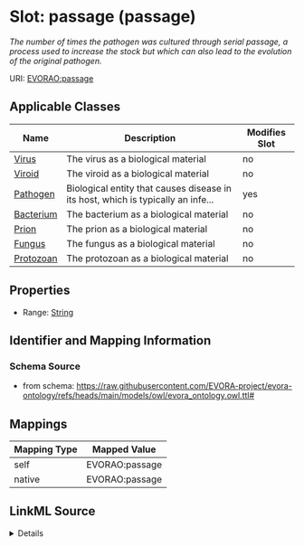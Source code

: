

# Slot: passage (passage)


_The number of times the pathogen was cultured through serial passage, a process used to increase the stock but which can also lead to the evolution of the original pathogen._





URI: [EVORAO:passage](https://raw.githubusercontent.com/EVORA-project/evora-ontology/refs/heads/main/models/owl/evora_ontology.owl.ttl#passage)



<!-- no inheritance hierarchy -->





## Applicable Classes

| Name | Description | Modifies Slot |
| --- | --- | --- |
| [Virus](Virus.md) | The virus as a biological material |  no  |
| [Viroid](Viroid.md) | The viroid as a biological material |  no  |
| [Pathogen](Pathogen.md) | Biological entity that causes disease in its host, which is typically an infe... |  yes  |
| [Bacterium](Bacterium.md) | The bacterium as a biological material |  no  |
| [Prion](Prion.md) | The prion as a biological material |  no  |
| [Fungus](Fungus.md) | The fungus as a biological material |  no  |
| [Protozoan](Protozoan.md) | The protozoan as a biological material |  no  |







## Properties

* Range: [String](String.md)





## Identifier and Mapping Information







### Schema Source


* from schema: https://raw.githubusercontent.com/EVORA-project/evora-ontology/refs/heads/main/models/owl/evora_ontology.owl.ttl#




## Mappings

| Mapping Type | Mapped Value |
| ---  | ---  |
| self | EVORAO:passage |
| native | EVORAO:passage |




## LinkML Source

<details>
```yaml
name: passage
description: The number of times the pathogen was cultured through serial passage,
  a process used to increase the stock but which can also lead to the evolution of
  the original pathogen.
title: passage
from_schema: https://raw.githubusercontent.com/EVORA-project/evora-ontology/refs/heads/main/models/owl/evora_ontology.owl.ttl#
rank: 1000
alias: passage
domain_of:
- Pathogen
range: string
required: false
multivalued: false

```
</details>